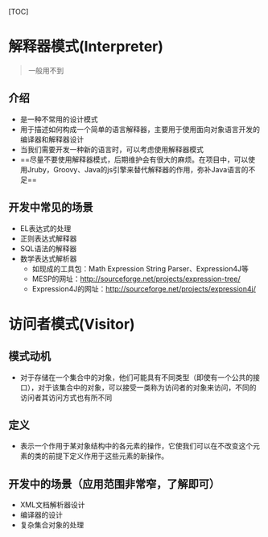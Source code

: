 [TOC]



# 解释器模式(Interpreter)

> 一般用不到

## 介绍

- 是一种不常用的设计模式
- 用于描述如何构成一个简单的语言解释器，主要用于使用面向对象语言开发的编译器和解释器设计
- 当我们需要开发一种新的语言时，可以考虑使用解释器模式
- ==尽量不要使用解释器模式，后期维护会有很大的麻烦。在项目中，可以使用Jruby，Groovy、Java的js引擎来替代解释器的作用，弥补Java语言的不足==



## 开发中常见的场景

- EL表达式的处理
- 正则表达式解释器
- SQL语法的解释器
- 数学表达式解析器
  - 如现成的工具包：Math Expression String Parser、Expression4J等
  - MESP的网址：http://sourceforge.net/projects/expression-tree/
  - Expression4J的网址：http://sourceforge.net/projects/expression4j/



# 访问者模式(Visitor)

## 模式动机

- 对于存储在一个集合中的对象，他们可能具有不同类型（即使有一个公共的接口），对于该集合中的对象，可以接受一类称为访问者的对象来访问，不同的访问者其访问方式也有所不同

## 定义

- 表示一个作用于某对象结构中的各元素的操作，它使我们可以在不改变这个元素的类的前提下定义作用于这些元素的新操作。

## 开发中的场景（应用范围非常窄，了解即可）

- XML文档解析器设计
- 编译器的设计
- 复杂集合对象的处理